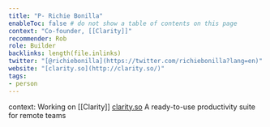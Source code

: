 ```yaml
---
title: "P- Richie Bonilla"
enableToc: false # do not show a table of contents on this page
context: "Co-founder, [[Clarity]]"
recommender: Rob
role: Builder
backlinks: length(file.inlinks) 
twitter: "[@richiebonilla](https://twitter.com/richiebonilla?lang=en)"
website: "[clarity.so](http://clarity.so/)"
tags:
- person
---
```


context: Working on [[Clarity]] [clarity.so](http://clarity.so/) A ready-to-use productivity suite for remote teams

